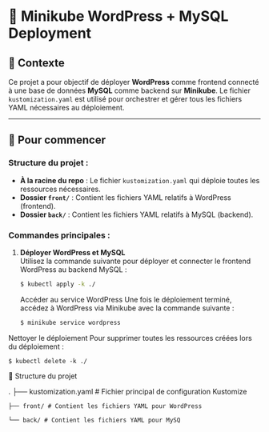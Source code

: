 # 🌟 Minikube WordPress + MySQL Deployment

## 📝 Contexte

Ce projet a pour objectif de déployer **WordPress** comme frontend connecté à une base de données **MySQL** comme backend sur **Minikube**. Le fichier `kustomization.yaml` est utilisé pour orchestrer et gérer tous les fichiers YAML nécessaires au déploiement.

---

## 🚀 Pour commencer

### Structure du projet :
- **À la racine du repo** : Le fichier `kustomization.yaml` qui déploie toutes les ressources nécessaires.
- **Dossier `front/`** : Contient les fichiers YAML relatifs à WordPress (frontend).
- **Dossier `back/`** : Contient les fichiers YAML relatifs à MySQL (backend).

### Commandes principales :
1. **Déployer WordPress et MySQL**  
   Utilisez la commande suivante pour déployer et connecter le frontend WordPress au backend MySQL :
   
    ```bash
   $ kubectl apply -k ./
    ```

    Accéder au service WordPress
    Une fois le déploiement terminé, accédez à WordPress via Minikube avec la commande suivante :

    ```bash
   $ minikube service wordpress
    ```
    
Nettoyer le déploiement
Pour supprimer toutes les ressources créées lors du déploiement :


    $ kubectl delete -k ./


    

📁 Structure du projet

.   ├── kustomization.yaml # Fichier principal de configuration Kustomize

    ├── front/ # Contient les fichiers YAML pour WordPress
    
    └── back/ # Contient les fichiers YAML pour MySQ